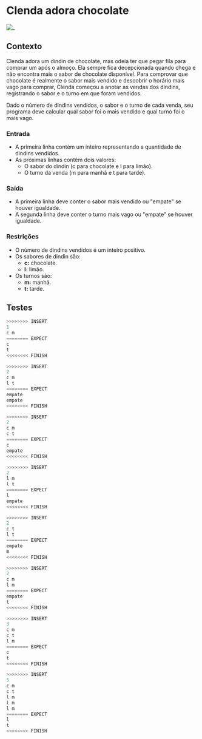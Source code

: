 # Clenda adora chocolate

![_](https://raw.githubusercontent.com/qxcodefup/arcade/master/base/dindin/cover.jpg)

## Contexto

Clenda adora um dindin de chocolate, mas odeia ter que pegar fila para comprar um após o almoço. Ela sempre fica decepcionada quando chega e não encontra mais o sabor de chocolate disponível. Para comprovar que chocolate é realmente o sabor mais vendido e descobrir o horário mais vago para comprar, Clenda começou a anotar as vendas dos dindins, registrando o sabor e o turno em que foram vendidos.

Dado o número de dindins vendidos, o sabor e o turno de cada venda, seu programa deve calcular qual sabor foi o mais vendido e qual turno foi o mais vago.

### Entrada

- A primeira linha contém um inteiro representando a quantidade de dindins vendidos.
- As próximas linhas contêm dois valores:
  - O sabor do dindin (c para chocolate e l para limão).
  - O turno da venda (m para manhã e t para tarde).

### Saída

- A primeira linha deve conter o sabor mais vendido ou "empate" se houver igualdade.
- A segunda linha deve conter o turno mais vago ou "empate" se houver igualdade.

### Restrições

- O número de dindins vendidos é um inteiro positivo.
- Os sabores de dindin são:
  - **c:** chocolate.
  - **l:** limão.
- Os turnos são:
  - **m:** manhã.
  - **t:** tarde.

## Testes

```py
>>>>>>>> INSERT
1
c m
======== EXPECT
c
t
<<<<<<<< FINISH
```

```py
>>>>>>>> INSERT
2
c m
l t
======== EXPECT
empate
empate
<<<<<<<< FINISH
```

```py
>>>>>>>> INSERT
2
c m
c t
======== EXPECT
c
empate
<<<<<<<< FINISH
```

```py
>>>>>>>> INSERT
2
l m
l t
======== EXPECT
l
empate
<<<<<<<< FINISH
```

```py
>>>>>>>> INSERT
2
c t
l t
======== EXPECT
empate
m
<<<<<<<< FINISH
```

```py
>>>>>>>> INSERT
2
c m
l m
======== EXPECT
empate
t
<<<<<<<< FINISH
```

```py
>>>>>>>> INSERT
3
c m
c t
l m
======== EXPECT
c
t
<<<<<<<< FINISH
```

```py
>>>>>>>> INSERT
5
c m
c t
l m
l m
l m
======== EXPECT
l
t
<<<<<<<< FINISH

```
